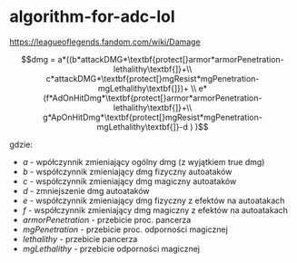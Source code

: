 # algorithm-for-adc-lol

https://leagueoflegends.fandom.com/wiki/Damage


$$dmg = a*((b*attackDMG*\textbf{protect[}armor*armorPenetration-lethalithy\textbf{]}+\\
c*attackDMG*\textbf{protect[}mgResist*mgPenetration-mgLethalithy\textbf{]})+ \\
e*(f*AdOnHitDmg*\textbf{protect[}armor*armorPenetration-lethalithy\textbf{]}+\\
g*ApOnHitDmg*\textbf{protect[}mgResist*mgPenetration-mgLethalithy\textbf{]}-d )
)$$

gdzie:
- $a$ - wpółczynnik zmieniający ogólny dmg (z wyjątkiem true dmg)
- $b$ - współczynnik zmieniający dmg fizyczny autoataków
- $c$ - współczynnik zmieniający dmg magiczny autoataków
- $d$ - zmniejszenie dmg autoataków
- $e$ - współczynnik zmieniający dmg fizyczny z efektów na autoatakach
- $f$ - współczynnik zmieniający dmg magiczny z efektów na autoatakach
- $armorPenetration$ - przebicie proc. pancerza
- $mgPenetration$ - przebicie proc. odporności magicznej
- $lethalithy$ - przebicie pancerza
- $mgLethalithy$ - przebicie odporności magicznej
